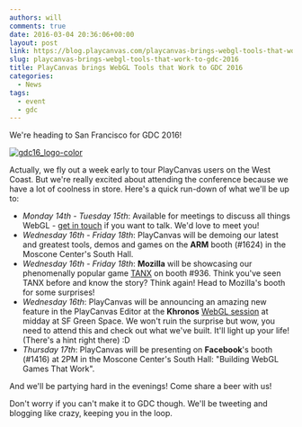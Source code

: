 ```yaml
---
authors: will
comments: true
date: 2016-03-04 20:36:06+00:00
layout: post
link: https://blog.playcanvas.com/playcanvas-brings-webgl-tools-that-work-to-gdc-2016/
slug: playcanvas-brings-webgl-tools-that-work-to-gdc-2016
title: PlayCanvas brings WebGL Tools that Work to GDC 2016
categories:
  - News
tags:
  - event
  - gdc
---
```


We're heading to San Francisco for GDC 2016!

[![gdc16_logo-color](/img/gdc16_logo-color.png)](/img/gdc16_logo-color.png)

Actually, we fly out a week early to tour PlayCanvas users on the West Coast. But we're really excited about attending the conference because we have a lot of coolness in store. Here's a quick run-down of what we'll be up to:

- _Monday 14th - Tuesday 15th_: Available for meetings to discuss all things WebGL - [get in touch](https://twitter.com/playcanvas) if you want to talk. We'd love to meet you!
- _Wednesday 16th - Friday 18th_: PlayCanvas will be demoing our latest and greatest tools, demos and games on the **ARM** booth (#1624) in the Moscone Center's South Hall.
- _Wednesday 16th - Friday 18th_: **Mozilla** will be showcasing our phenomenally popular game [TANX](https://tanx.io/) on booth #936. Think you've seen TANX before and know the story? Think again! Head to Mozilla's booth for some surprises!
- _Wednesday 16th_: PlayCanvas will be announcing an amazing new feature in the PlayCanvas Editor at the **Khronos** [WebGL session](https://www.eventbrite.ca/e/webgl-gltf-session-tickets-21382183687) at midday at SF Green Space. We won't ruin the surprise but wow, you need to attend this and check out what we've built. It'll light up your life! (There's a hint right there) :D
- _Thursday 17th_: PlayCanvas will be presenting on **Facebook**'s booth (#1416) at 2PM in the Moscone Center's South Hall: "Building WebGL Games That Work".

And we'll be partying hard in the evenings! Come share a beer with us!

Don't worry if you can't make it to GDC though. We'll be tweeting and blogging like crazy, keeping you in the loop.
